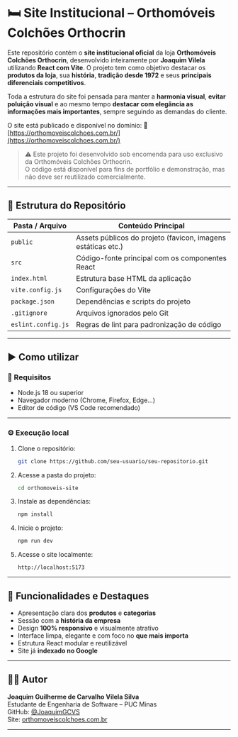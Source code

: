 # 🛏️ Site Institucional – Orthomóveis Colchões Orthocrin

Este repositório contém o **site institucional oficial** da loja **Orthomóveis Colchões Orthocrin**, desenvolvido inteiramente por **Joaquim Vilela** utilizando **React com Vite**.
O projeto tem como objetivo destacar os **produtos da loja**, sua **história**, **tradição desde 1972** e seus **principais diferenciais competitivos**.

Toda a estrutura do site foi pensada para manter a **harmonia visual**, **evitar poluição visual** e ao mesmo tempo **destacar com elegância as informações mais importantes**, sempre seguindo as demandas do cliente.

O site está publicado e disponível no domínio:
🔗 [https://orthomoveiscolchoes.com.br/](https://orthomoveiscolchoes.com.br/)

> ⚠️ Este projeto foi desenvolvido sob encomenda para uso exclusivo da Orthomóveis Colchões Orthocrin.  
> O código está disponível para fins de portfólio e demonstração, mas não deve ser reutilizado comercialmente.

---

## 📁 Estrutura do Repositório

| Pasta / Arquivo    | Conteúdo Principal                                           |
| ------------------ | ------------------------------------------------------------ |
| `public`           | Assets públicos do projeto (favicon, imagens estáticas etc.) |
| `src`              | Código-fonte principal com os componentes React              |
| `index.html`       | Estrutura base HTML da aplicação                             |
| `vite.config.js`   | Configurações do Vite                                        |
| `package.json`     | Dependências e scripts do projeto                            |
| `.gitignore`       | Arquivos ignorados pelo Git                                  |
| `eslint.config.js` | Regras de lint para padronização de código                   |

---

## ▶️ Como utilizar

### 🔧 Requisitos

* Node.js 18 ou superior
* Navegador moderno (Chrome, Firefox, Edge…)
* Editor de código (VS Code recomendado)

---

### ⚙️ Execução local

1. Clone o repositório:

   ```bash
   git clone https://github.com/seu-usuario/seu-repositorio.git
   ```

2. Acesse a pasta do projeto:

   ```bash
   cd orthomoveis-site
   ```

3. Instale as dependências:

   ```bash
   npm install
   ```

4. Inicie o projeto:

   ```bash
   npm run dev
   ```

5. Acesse o site localmente:

   ```
   http://localhost:5173
   ```

---

## 🧾 Funcionalidades e Destaques

* Apresentação clara dos **produtos** e **categorias**
* Sessão com a **história da empresa**
* Design **100% responsivo** e visualmente atrativo
* Interface limpa, elegante e com foco no **que mais importa**
* Estrutura React modular e reutilizável
* Site já **indexado no Google**

---

## 👨‍💻 Autor

**Joaquim Guilherme de Carvalho Vilela Silva**  
Estudante de Engenharia de Software – PUC Minas  
GitHub: [@JoaquimGCVS](https://github.com/JoaquimGCVS)  
Site: [orthomoveiscolchoes.com.br](https://orthomoveiscolchoes.com.br)

---